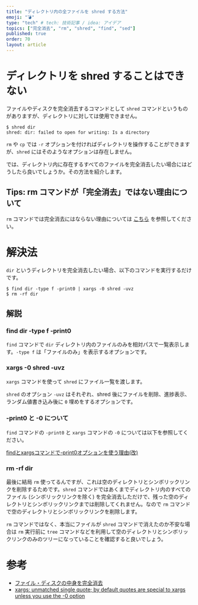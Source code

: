 ```yaml
---
title: "ディレクトリ内の全ファイルを shred する方法"
emoji: "💣"
type: "tech" # tech: 技術記事 / idea: アイデア
topics: ["完全消去", "rm", "shred", "find", "sed"]
published: true
order: 70
layout: article
---
```


# ディレクトリを shred することはできない
ファイルやディスクを完全消去するコマンドとして `shred` コマンドというものがありますが、ディレクトリに対しては使用できません。

```shell
$ shred dir
shred: dir: failed to open for writing: Is a directory
```

`rm` や `cp` では `-r` オプションを付ければディレクトリを操作することができますが、`shred` にはそのようなオプションは存在しません。

では、ディレクトリ内に存在するすべてのファイルを完全消去したい場合にはどうしたら良いでしょうか。その方法を紹介します。

## Tips: rm コマンドが「完全消去」ではない理由について
`rm` コマンドでは完全消去にはならない理由については [こちら](https://ja.developers.noraworld.blog/delete-data-in-hdd-completely#rm-%E3%82%B3%E3%83%9E%E3%83%B3%E3%83%89%E3%81%A7%E3%81%AF%E3%83%80%E3%83%A1%E3%81%AA%E3%81%AE%E3%81%8B) を参照してください。

# 解決法
`dir` というディレクトリを完全消去したい場合、以下のコマンドを実行するだけです。

```shell
$ find dir -type f -print0 | xargs -0 shred -uvz
$ rm -rf dir
```

## 解説
### find dir -type f -print0
`find` コマンドで `dir` ディレクトリ内のファイルのみを相対パスで一覧表示します。`-type f` は「ファイルのみ」を表示するオプションです。

### xargs -0 shred -uvz
`xargs` コマンドを使って `shred` にファイル一覧を渡します。

`shred` のオプション `-uvz` はそれぞれ、shred 後にファイルを削除、進捗表示、ランダム値書き込み後に `0` 埋めをするオプションです。

### -print0 と -0 について
`find` コマンドの `-print0` と `xargs` コマンドの `-0` については以下を参照してください。

[findとxargsコマンドで-print0オプションを使う理由(改)](https://qiita.com/maskedw/items/2dfdf6fa7eee991ddc45)

### rm -rf dir
最後に結局 `rm` 使ってるんですが、これは空のディレクトリとシンボリックリンクを削除するためです。`shred` コマンドではあくまでディレクトリ内のすべてのファイル (シンボリックリンクを除く) を完全消去しただけで、残った空のディレクトリとシンボリックリンクまでは削除してくれません。なので `rm` コマンドで空のディレクトリとシンボリックリンクを削除します。

`rm` コマンドではなく、本当にファイルが `shred` コマンドで消えたのか不安な場合は `rm` 実行前に `tree` コマンドなどを利用して空のディレクトリとシンボリックリンクのみのツリーになっていることを確認すると良いでしょう。

# 参考
- [ファイル・ディスクの中身を完全消去](http://yang.amp.i.kyoto-u.ac.jp/~yyama/Ubuntu/strage/shred.html)
- [xargs: unmatched single quote; by default quotes are special to xargs unless you use the -0 option](https://askubuntu.com/questions/1106805/xargs-unmatched-single-quote-by-default-quotes-are-special-to-xargs-unless-you)
